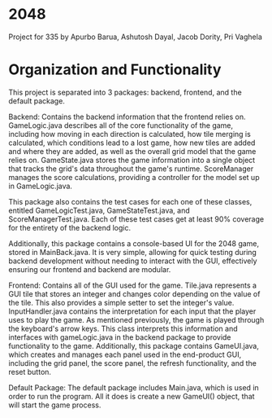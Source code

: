 # 2048
Project for 335 by Apurbo Barua, Ashutosh Dayal, Jacob Dority, Pri Vaghela

# Organization and Functionality
This project is separated into 3 packages: backend, frontend, and the default package.

Backend:
Contains the backend information that the frontend relies on. GameLogic.java describes all of the core functionality of the game, including how moving in each direction is calculated, how tile merging is calculated, which conditions lead to a lost game, how new tiles are added and where they are added, as well as the overall grid model that the game relies on. GameState.java stores the game information into a single object that tracks the grid's data throughout the game's runtime. ScoreManager manages the score calculations, providing a controller for the model set up in GameLogic.java.

This package also contains the test cases for each one of these classes, entitled GameLogicTest.java, GameStateTest.java, and ScoreManagerTest.java. Each of these test cases get at least 90% coverage for the entirety of the backend logic.

Additionally, this package contains a console-based UI for the 2048 game, stored in MainBack.java. It is very simple, allowing for quick testing during backend development without needing to interact with the GUI, effectively ensuring our frontend and backend are modular.

Frontend:
Contains all of the GUI used for the game. Tile.java represents a GUI tile that stores an integer and changes color depending on the value of the tile. This also provides a simple setter to set the integer's value. InputHandler.java contains the interpretation for each input that the player uses to play the game. As mentioned previously, the game is played through the keyboard's arrow keys. This class interprets this information and interfaces with gameLogic.java in the backend package to provide functionality to the game. Additionally, this package contains GameUI.java, which creates and manages each panel used in the end-product GUI, including the grid panel, the score panel, the refresh functionality, and the reset button.

Default Package:
The default package includes Main.java, which is used in order to run the program. All it does is create a new GameUI() object, that will start the game process.
